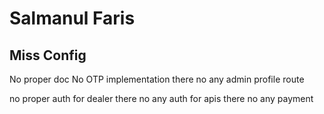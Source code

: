 # Salmanul Faris

## Miss Config

No proper doc
No OTP implementation
there no any admin profile route



no proper auth for dealer 
there no any auth for apis
there no any payment 